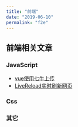 ```yaml
---
title: "前端"
date: "2019-06-10"
permalink: "f2e"
---
```


## 前端相关文章


### JavaScript
- [vue使用七牛上传](http://clearives.cc/page/2017-06-06-qiniu-upload/)
- [Live​Reload实时刷新网页](http://clearives.cc/page/2017-06-23-livereload/)


### Css



### 其它